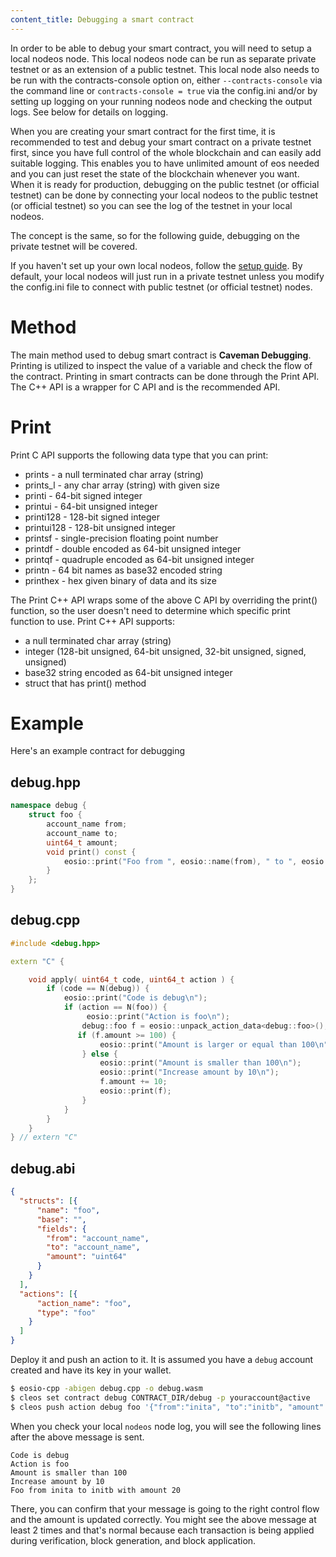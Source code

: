 ```yaml
---
content_title: Debugging a smart contract
---
```


In order to be able to debug your smart contract, you will need to setup a local nodeos node. This local nodeos node can be run as separate private testnet or as an extension of a public testnet.  This local node also needs to be run with the contracts-console option on, either `--contracts-console` via the command line or `contracts-console = true` via the config.ini and/or by setting up logging on your running nodeos node and checking the output logs. See below for details on logging.

When you are creating your smart contract for the first time, it is recommended to test and debug your smart contract on a private testnet first, since you have full control of the whole blockchain and can easily add suitable logging. This enables you to have unlimited amount of eos needed and you can just reset the state of the blockchain whenever you want. When it is ready for production, debugging  on the public testnet (or official testnet) can be done by connecting your local nodeos to the public testnet (or official testnet) so you can see the log of the testnet in your local nodeos.

The concept is the same, so for the following guide, debugging on the private testnet will be covered.

If you haven't set up your own local nodeos, follow the [setup guide](https://developers.infrablockchain.com/eosio-home/docs/getting-the-software). By default, your local nodeos will just run in a private testnet unless you modify the config.ini file to connect with public testnet (or official testnet) nodes. 

# Method
The main method used to debug smart contract is **Caveman Debugging**. Printing is utilized to inspect the value of a variable and check the flow of the contract. Printing in smart contracts can be done through the Print API. The C++ API is a wrapper for C API and is the recommended API.

# Print
Print C API supports the following data type that you can print:
- prints - a null terminated char array (string)
- prints_l - any char array (string) with given size
- printi - 64-bit signed integer
- printui - 64-bit unsigned integer 
- printi128 - 128-bit signed integer
- printui128 - 128-bit unsigned integer
- printsf - single-precision floating point number
- printdf - double encoded as 64-bit unsigned integer
- printqf - quadruple encoded as 64-bit unsigned integer
- printn - 64 bit names as base32 encoded string
- printhex - hex given binary of data and its size 

The Print C++ API wraps some of the above C API by overriding the print() function, so the user doesn't need to determine which specific print function to use. Print C++ API supports:
- a null terminated char array (string)
- integer (128-bit unsigned, 64-bit unsigned, 32-bit unsigned, signed, unsigned)
- base32 string encoded as 64-bit unsigned integer
- struct that has print() method

# Example
Here's an example contract for debugging

## debug.hpp

```cpp
namespace debug {
    struct foo {
        account_name from;
        account_name to;
        uint64_t amount;
        void print() const {
            eosio::print("Foo from ", eosio::name(from), " to ", eosio::name(to), " with amount ", amount, "\n");
        }
    };
}
```
## debug.cpp

```cpp
#include <debug.hpp>

extern "C" {

    void apply( uint64_t code, uint64_t action ) {
        if (code == N(debug)) {
            eosio::print("Code is debug\n");
            if (action == N(foo)) {
                 eosio::print("Action is foo\n");
                debug::foo f = eosio::unpack_action_data<debug::foo>();
               if (f.amount >= 100) {
                    eosio::print("Amount is larger or equal than 100\n");
                } else {
                    eosio::print("Amount is smaller than 100\n");
                    eosio::print("Increase amount by 10\n");
                    f.amount += 10;
                    eosio::print(f);
                }
            }
        }
    }
} // extern "C"
```
## debug.abi

```json
{
  "structs": [{
      "name": "foo",
      "base": "",
      "fields": {
        "from": "account_name",
        "to": "account_name",
        "amount": "uint64"
      }
    }
  ],
  "actions": [{
      "action_name": "foo",
      "type": "foo"
    }
  ]
}
```
Deploy it and push an action to it. It is assumed you have a `debug` account created and have its key in your wallet.

```bash
$ eosio-cpp -abigen debug.cpp -o debug.wasm
$ cleos set contract debug CONTRACT_DIR/debug -p youraccount@active
$ cleos push action debug foo '{"from":"inita", "to":"initb", "amount":10}' --scope debug
```

When you check your local `nodeos` node log, you will see the following lines after the above message is sent.

```
Code is debug
Action is foo
Amount is smaller than 100
Increase amount by 10
Foo from inita to initb with amount 20
```

There, you can confirm that your message is going to the right control flow and the amount is updated correctly. You might see the above message at least 2 times and that's normal because each transaction is being applied during verification, block generation, and block application.